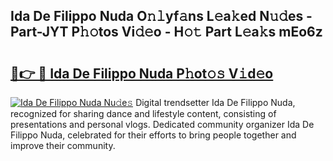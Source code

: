 ## Ida De Filippo Nuda O𝚗𝚕yf𝚊ns L𝚎a𝚔ed N𝚞𝚍es - Part-JYT P𝚑𝚘tos Vi𝚍𝚎o - H𝚘𝚝 Part L𝚎a𝚔s mEo6z

# <h2><a href="http://kfdg71.oniu.top/?m=Ida+De+Filippo+Nuda">🔗👉 🔴 Ida De Filippo Nuda P𝚑ot𝚘𝚜 V𝚒d𝚎o</a></h2>

[![Ida De Filippo Nuda Nu𝚍e𝚜](https://i.imgur.com/0qMVB7G.gif)](http://kfdg71.oniu.top/?m=Ida+De+Filippo+Nuda)
Digital trendsetter Ida De Filippo Nuda, recognized for sharing dance and lifestyle content, consisting of presentations and personal vlogs. Dedicated community organizer Ida De Filippo Nuda, celebrated for their efforts to bring people together and improve their community.  
